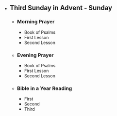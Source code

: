 - ## Third Sunday in Advent - Sunday
	- ### Morning Prayer
		- Book of Psalms
		- First Lesson
		- Second Lesson
	- ### Evening Prayer
		- Book of Psalms
		- First Lesson
		- Second Lesson
	- ### Bible in a Year Reading
		- First
		- Second
		- Third